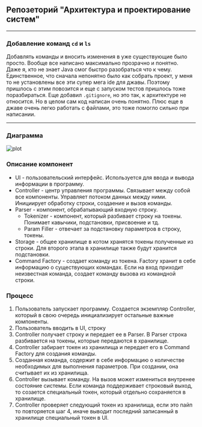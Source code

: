 ## Репозеторий "Архитектура и проектирование систем"

---
### Добавление команд `cd` и `ls`

Добавлять команды и вносить изменения в уже существующие было просто. Вообще все написано максимально прозрачно и понятно.  
Даже я, кто не знает Java смог быстро разобраться что к чему. Единственное, что сначала непонятно было как собрать проект, у меня то не установлены все эти супер мега ide для джавы. Поэтому пришлось с этим повозится и еще с запуском тестов пришлось тоже поразбираться. Еще добавил `.gitignore`, но это так, к архитектуре не относится. Но в целом сам код написан очень понятно. Плюс еще 
в джаве очень легко работать с файлами, это тоже помогло сильно при написании.  

---

### Диаграмма

![plot](cli_concept.png? "CLI Component Diagram")

### Описание компонент

- UI - пользовательский интерфейс. Используется для ввода и вывода информации в программу.
- Controller - центр управления программы. Связывает между собой все компоненты. Управляет потоком данных между ними. Инициирует обработку строки, cоздаение и вызов команды.
- Parser - компонент, обрабатывающий входную строку.
  - Tokenizer -  компонент, который разбивает строку на токены. Понимает кавычики, подстановки, присвоение и тд.
  - Param Filler - отвечает за подстановку параметров в строку, токены.
- Storage - общее хранилище в котом хранятся токены полученные из строки. Для второго этапа в хранилище также будут хранится подстановки.
- Command Factory - создает команду из токена. Factory хранит в себе информацию о существующих командах. Если на вход приходит неизвестная команда, создает команду вызова из командной строки.

### Процесс

1. Пользователь запускает программу. Создается экземпляр Controller, который в свою очередь инициализирует остальные важные компоненты.
2. Пользователь вводить в UI, строку
3. Controller получает строку и передает ее в Parser. В Parser строка разбивается на токены, которые передаются в хранилище.
4. Controller забирает токен из хранилища и передает его в Command Factory для создания команды.
5. Созданная команда, содержит в себе информацию о количестве необходимых для выполнения параметров. При создании, она считывает их из хранилища.
6. Controller вызывает команду. На вызов может измениться внутренее состояние системы. Если команда поддерживает строковый выход, то созается специальный токен, который отдельно сохраняется в хранилище.
7. Controller проверяет следующий токен из хранилища, если это пайп то повторяется шаг 4, иначе выводит последний записанный в хранилище специальный токен в UI.
